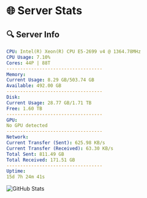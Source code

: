 # 🌐 Server Stats
## 🔍 Server Info
```yaml
CPU: Intel(R) Xeon(R) CPU E5-2699 v4 @ 1364.78MHz
CPU Usage: 7.10%
Cores: 44P | 88T
-----------------------------------
Memory:
Current Usage: 8.29 GB/503.74 GB
Available: 492.00 GB
-----------------------------------
Disk:
Current Usage: 28.77 GB/1.71 TB
Free: 1.60 TB
-----------------------------------
GPU:
No GPU detected
-----------------------------------
Network:
Current Transfer (Sent): 625.98 KB/s
Current Transfer (Received): 63.30 KB/s
Total Sent: 811.49 GB
Total Received: 171.51 GB
-----------------------------------
Uptime:
15d 7h 24m 41s
```
![GitHub Stats](https://img.shields.io/badge/Updated-2025-05-05_00:33:29-blue)